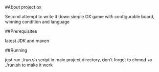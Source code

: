 #About project ox

Second attempt to write it down
simple OX game with configurable board, winning condition and language

##Prerequisites

latest JDK and maven

##Running

just run ./run.sh script in main project directory,
don't forget to chmod +x ./run.sh to make it work
